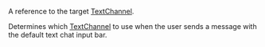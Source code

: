 A reference to the target [TextChannel](https://create.roblox.com/docs/reference/engine/classes/TextChannel).

Determines which [TextChannel](https://create.roblox.com/docs/reference/engine/classes/TextChannel) to use when the user sends a message with
the default text chat input bar.